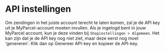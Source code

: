# API instellingen

Om zendingen in het juiste account terecht te laten komen, zal je de API key uit
je MyParcel-account moeten invullen. Als je ingelogd bent in jouw MyParcel
account, kun je deze vinden bij `Shopinstellingen > Algemeen`. Het
kan zijn dat je de API key nog niet ziet, maar deze eerst nog moet 'genereren'.
Klik dan op Genereer API-key en kopieer de API-key.

<MPImg src="/documentation/shopware/shopware-api-instellingen.jpg" alt="Shopware api instellingen" />
